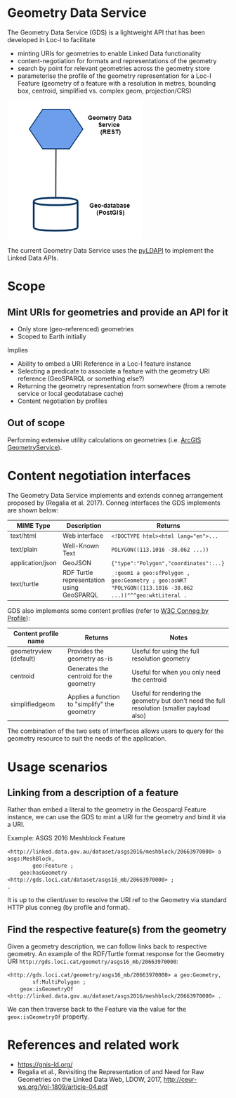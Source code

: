 # Geometry Data Service

The Geometry Data Service (GDS) is a lightweight API that has been developed in Loc-I to facilitate 
* minting URIs for geometries to enable Linked Data functionality
* content-negotiation for formats and representations of the geometry
* search by point for relevant geometries across the geometry store
* parameterise the profile of the geometry representation for a Loc-I Feature (geometry of a feature with a resolution in metres, bounding box, centroid, simplified vs. complex geom, projection/CRS)

![Geometry Data Service architecture](images/geometry-data-service.png "Geometry Data Service architecture")

The current Geometry Data Service uses the [pyLDAPI](https://github.com/RDFLib/pyLDAPI) to implement the Linked Data APIs.



# Scope

##  Mint URIs for geometries and provide an API for it

* Only store (geo-referenced) geometries
* Scoped to Earth initially

Implies 
* Ability to embed a URI Reference in a Loc-I feature instance 
* Selecting a predicate to associate a feature with the geometry URI reference (GeoSPARQL or something else?)
* Returning the geometry representation from somewhere (from a remote service or local geodatabase cache)
* Content negotiation by profiles


## Out of scope

Performing extensive utility calculations on geometries (i.e. [ArcGIS GeometryService](https://www.arcgis.com/home/item.html?id=2e18b487043641538f02028cc2495c0e)).


# Content negotiation interfaces

The Geometry Data Service implements and extends conneg arrangement proposed by (Regalia et al. 2017). 
Conneg interfaces the GDS implements are shown below:

| MIME Type | Description | Returns |
|--------------|--------------|---------|
|text/html |Web interface |`<!DOCTYPE html><html lang="en">...`|
|text/plain |Well-Known Text |`POLYGON((113.1016 -38.062 ...))`|
|application/json | GeoJSON |`{"type":"Polygon","coordinates":...}`|
|text/turtle | RDF Turtle representation using GeoSPARQL | ```_:geom1 a geo:sfPolygon , geo:Geometry ; geo:asWKT "POLYGON((113.1016 -38.062 ...))"^^geo:wktLiteral .```|

GDS also implements some content profiles (refer to [W3C Conneg by Profile](https://w3c.github.io/dxwg/connegp/)):

| Content profile name | Returns | Notes |
|--------------|--------------|---------|
|geometryview (default) | Provides the geometry as-is | Useful for using the full resolution geometry |
|centroid | Generates the centroid for the geometry | Useful for when you only need the centroid |
|simplifiedgeom | Applies a function to "simplify" the geometry | Useful for rendering the geometry but don't need the full resolution (smaller payload also) |

The combination of the two sets of interfaces allows users to query for the geometry resource
to suit the needs of the application.


# Usage scenarios

## Linking from a description of a feature

Rather than embed a literal to the geometry in the Geosparql Feature instance,
we can use the GDS to mint a URI for the geometry and bind it via a URI.

Example: ASGS 2016 Meshblock Feature
```
<http://linked.data.gov.au/dataset/asgs2016/meshblock/20663970000> a asgs:MeshBlock,
        geo:Feature ;
    geo:hasGeometry <http://gds.loci.cat/dataset/asgs16_mb/20663970000> ;
.
```

It is up to the client/user to resolve the URI ref to the Geometry via standard HTTP plus conneg (by profile and format). 

## Find the respective feature(s) from the geometry

Given a geometry description, we can follow links back to respective geometry.
An example of the RDF/Turtle format response for the Geometry URI 
`http://gds.loci.cat/geometry/asgs16_mb/20663970000`: 
```
<http://gds.loci.cat/geometry/asgs16_mb/20663970000> a geo:Geometry,
        sf:MultiPolygon ;
    geox:isGeometryOf <http://linked.data.gov.au/dataset/asgs2016/meshblock/20663970000> .
```

We can then traverse back to the Feature via the value for the `geox:isGeometryOf` property.


# References and related work

* https://gnis-ld.org/ 
* Regalia et al., Revisiting the Representation of and Need for Raw Geometries on the Linked Data Web, LDOW, 2017, http://ceur-ws.org/Vol-1809/article-04.pdf



